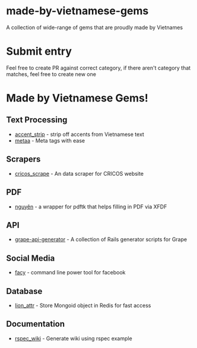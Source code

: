 # made-by-vietnamese-gems

A collection of wide-range of gems that are proudly made by Vietnames

# Submit entry

Feel free to create PR against correct category, if there aren't category that matches, feel free to create new one

# Made by Vietnamese Gems!

## Text Processing

* [accent_strip](https://github.com/hoangnghiem/accent_strip) - strip off accents from Vietnamese text
* [metaa](https://github.com/anhkind/metaa) - Meta tags with ease

## Scrapers

* [cricos_scrape](https://github.com/ruby-journal/cricos_scrape.rb) - An data scraper for CRICOS website

## PDF

* [nguyên](https://github.com/ruby-journal/nguyen) - a wrapper for pdftk that helps filling in PDF via XFDF

## API

* [grape-api-generator](https://github.com/vinh0604/grape-api-generator) - A collection of Rails generator scripts for Grape

## Social Media

* [facy](https://github.com/huydx/facy) - command line power tool for facebook

## Database
* [lion_attr](https://github.com/tranvictor/lion_attr) - Store Mongoid object in Redis for fast access

## Documentation
* [rspec_wiki](https://github.com/nlds90/rspec_wiki) - Generate wiki using rspec example

